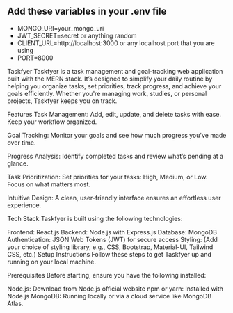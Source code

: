 ## Add these variables in your .env file 

* MONGO_URI=your_mongo_uri
* JWT_SECRET=secret or anything random
* CLIENT_URL=http://localhost:3000 or any localhost port that you are using
* PORT=8000

Taskfyer
Taskfyer is a task management and goal-tracking web application built with the MERN stack. It’s designed to simplify your daily routine by helping you organize tasks, set priorities, track progress, and achieve your goals efficiently. Whether you're managing work, studies, or personal projects, Taskfyer keeps you on track.

Features
Task Management:
Add, edit, update, and delete tasks with ease.
Keep your workflow organized.

Goal Tracking:
Monitor your goals and see how much progress you've made over time.

Progress Analysis:
Identify completed tasks and review what’s pending at a glance.

Task Prioritization:
Set priorities for your tasks: High, Medium, or Low. Focus on what matters most.

Intuitive Design:
A clean, user-friendly interface ensures an effortless user experience.

Tech Stack
Taskfyer is built using the following technologies:

Frontend: React.js
Backend: Node.js with Express.js
Database: MongoDB
Authentication: JSON Web Tokens (JWT) for secure access
Styling: (Add your choice of styling library, e.g., CSS, Bootstrap, Material-UI, Tailwind CSS, etc.)
Setup Instructions
Follow these steps to get Taskfyer up and running on your local machine.

Prerequisites
Before starting, ensure you have the following installed:

Node.js: Download from Node.js official website
npm or yarn: Installed with Node.js
MongoDB: Running locally or via a cloud service like MongoDB Atlas.